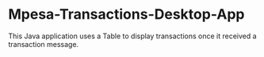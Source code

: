 # Mpesa-Transactions-Desktop-App
This Java application uses a Table to display transactions once it received a transaction message.
